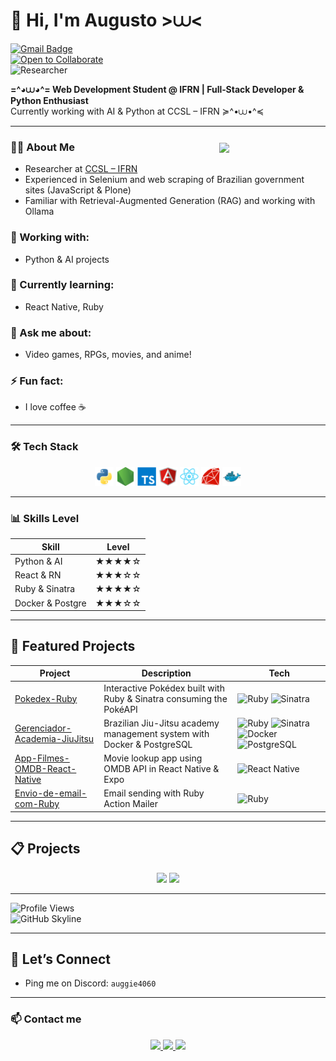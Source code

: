 # 🌸 Hi, I'm Augusto >⩊<

[![Gmail Badge](https://img.shields.io/badge/Email-jose.aug18%40outlook.com-blue?style=flat-square&logo=gmail)](mailto:jose.aug18@outlook.com)  
[![Open to Collaborate](https://badges.frapsoft.com/os/v3/open-source.svg?v=103)](https://github.com/Augusto240)  
![Researcher](https://img.shields.io/badge/Researcher-CCSL%20IFRN-blueviolet)

**=^◕⩊◕^= Web Development Student @ IFRN | Full‑Stack Developer & Python Enthusiast**  
Currently working with AI & Python at CCSL – IFRN ≽^•⩊•^≼

---

<img
  align="right"
  src="https://i.pinimg.com/originals/78/df/df/78dfdf2b90a171ebac7da7fe079638bf.gif"
  width="170"
  vspace="12"
/>

### 🧑‍💻 About Me
- Researcher at [CCSL – IFRN](https://ccsl.ifrn.edu.br/equipe/)  
- Experienced in Selenium and web scraping of Brazilian government sites (JavaScript & Plone)  
- Familiar with Retrieval-Augmented Generation (RAG) and working with Ollama  

### 🌱 Working with:
- Python & AI projects

### 🔭 Currently learning:
- React Native, Ruby

### 💬 Ask me about:
- Video games, RPGs, movies, and anime!

### ⚡ Fun fact:
- I love coffee ☕

---

### 🛠️ Tech Stack
<div align="center">
  <img src="https://raw.githubusercontent.com/devicons/devicon/master/icons/python/python-original.svg" width="30" />
  <img src="https://raw.githubusercontent.com/devicons/devicon/master/icons/nodejs/nodejs-original.svg" width="30" />
  <img src="https://raw.githubusercontent.com/devicons/devicon/master/icons/typescript/typescript-plain.svg" width="30" />
  <img src="https://raw.githubusercontent.com/devicons/devicon/master/icons/angularjs/angularjs-original.svg" width="30" />
  <img src="https://raw.githubusercontent.com/devicons/devicon/master/icons/react/react-original.svg" width="30" />
  <img src="https://raw.githubusercontent.com/devicons/devicon/master/icons/ruby/ruby-plain.svg" width="30" />
  <img src="https://raw.githubusercontent.com/devicons/devicon/master/icons/docker/docker-original.svg" width="30" />
</div>

---

### 📊 Skills Level
| Skill            | Level    |
|------------------|----------|
| Python & AI      | ★★★★☆   |
| React & RN       | ★★★☆☆   |
| Ruby & Sinatra   | ★★★★☆   |
| Docker & Postgre | ★★★☆☆   |

---

## 🚀 Featured Projects
| Project | Description | Tech |
|---|---|---|
| [Pokedex-Ruby](https://github.com/Augusto240/pokedex-ruby) | Interactive Pokédex built with Ruby & Sinatra consuming the PokéAPI | ![Ruby](https://img.shields.io/badge/Ruby-CC342D?style=flat&logo=ruby) ![Sinatra](https://img.shields.io/badge/Sinatra-000?style=flat&logo=sinatra) |
| [Gerenciador-Academia-JiuJitsu](https://github.com/Augusto240/gerenciador-academia-jiujitsu) | Brazilian Jiu-Jitsu academy management system with Docker & PostgreSQL | ![Ruby](https://img.shields.io/badge/Ruby-CC342D?style=flat&logo=ruby) ![Sinatra](https://img.shields.io/badge/Sinatra-000?style=flat&logo=sinatra) ![Docker](https://img.shields.io/badge/Docker-2496ED?style=flat&logo=docker) ![PostgreSQL](https://img.shields.io/badge/PostgreSQL-316192?style=flat&logo=postgresql) |
| [App-Filmes-OMDB-React-Native](https://github.com/Augusto240/App-Filmes-OMDB-React-Native) | Movie lookup app using OMDB API in React Native & Expo | ![React Native](https://img.shields.io/badge/React_Native-61DAFB?style=flat&logo=react) |
| [Envio-de-email-com-Ruby](https://github.com/Augusto240/Envio-de-email-com-Ruby) | Email sending with Ruby Action Mailer | ![Ruby](https://img.shields.io/badge/Ruby-CC342D?style=flat&logo=ruby) |

---

## 📋 Projects
<div align="center">
  <!-- GitHub Stats -->
  <img height="180em" src="https://github-readme-stats.vercel.app/api?username=Augusto240&show_icons=true&theme=radical&include_all_commits=true&count_private=true"/>
  <img height="180em" src="https://github-readme-stats.vercel.app/api/top-langs/?username=Augusto240&layout=compact&langs_count=7&theme=radical"/>
</div>

---

![Profile Views](https://profile-counter.glitch.me/Augusto240/count.svg)  
![GitHub Skyline](https://skyline.github.com/Augusto240.svg)

---

## 📅 Let’s Connect  
- Ping me on Discord: `auggie4060`

---

### 📫 Contact me
<div align="center">
  <a href="https://instagram.com/augustoliveira1" target="_blank">
    <img src="https://img.shields.io/badge/Instagram-%23E4405F?style=for-the-badge&logo=instagram&logoColor=white"/>
  </a>
  <a href="mailto:augusto.oliveira1@escolar.ifrn.edu.br">
    <img src="https://img.shields.io/badge/Gmail-%23333?style=for-the-badge&logo=gmail&logoColor=white"/>
  </a>
  <a href="https://www.linkedin.com/in/augusto-oliveira-4a8068235/" target="_blank">
    <img src="https://img.shields.io/badge/LinkedIn-%230077B5?style=for-the-badge&logo=linkedin&logoColor=white"/>
  </a>
</div>
